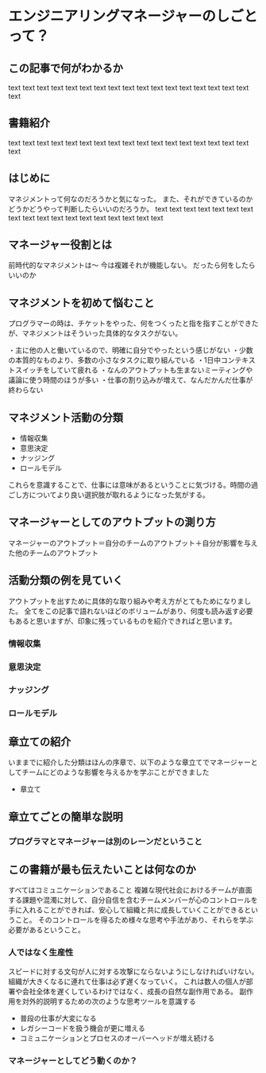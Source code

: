 # エンジニアリングマネージャーのしごとって？

## この記事で何がわかるか
text text text text text text text text text text text text text text text text text text 

## 書籍紹介
text text text text text text text text text text text text text text text text text text 

## はじめに
マネジメントって何なのだろうかと気になった。
また、それができているのかどうかどうやって判断したらいいのだろうか。
text text text text text text text text text text text text text text text text text text 

## マネージャー役割とは
前時代的なマネジメントは～
今は複雑それが機能しない。
だったら何をしたらいいのか

## マネジメントを初めて悩むこと
プログラマーの時は、チケットをやった、何をつくったと指を指すことができたが、マネジメントはそういった具体的なタスクがない。

・主に他の人と働いているので、明確に自分でやったという感じがない
・少数の本質的なものより、多数の小さなタスクに取り組んでいる
・1日中コンテキストスイッチをしていて疲れる
・なんのアウトプットも生まないミーティングや議論に使う時間のほうが多い
・仕事の割り込みが増えて、なんだかんだ仕事が終わらない

## マネジメント活動の分類
- 情報収集
- 意思決定
- ナッジング
- ロールモデル

これらを意識することで、仕事には意味があるということに気づける。時間の過ごし方についてより良い選択肢が取れるようになった気がする。

## マネージャーとしてのアウトプットの測り方

マネージャーのアウトプット＝自分のチームのアウトプット＋自分が影響を与えた他のチームのアウトプット

## 活動分類の例を見ていく
アウトプットを出すために具体的な取り組みや考え方がとてもためになりました。
全てをこの記事で語れないほどのボリュームがあり、何度も読み返す必要もあると思いますが、印象に残っているものを紹介できればと思います。

### 情報収集
### 意思決定
### ナッジング
### ロールモデル


## 章立ての紹介
いままでに紹介した分類はほんの序章で、以下のような章立てでマネージャーとしてチームにどのような影響を与えるかを学ぶことができました

- 章立て



## 章立てごとの簡単な説明


### プログラマとマネージャーは別のレーンだということ


## この書籍が最も伝えたいことは何なのか
すべてはコミュニケーションであること
複雑な現代社会におけるチームが直面する課題や混濁に対して、自分自信を含むチームメンバーが心のコントロールを手に入れることができれば、安心して組織と共に成長していくことができるということ。
そのコントロールを得るため様々な思考や手法があり、それらを学ぶ必要があるということ。

### 人ではなく生産性
スピードに対する文句が人に対する攻撃にならないようにしなければいけない。
組織が大きくなるに連れて仕事は必ず遅くなっていく。
これは数人の個人が部署や会社全体を遅くしているわけではなく、成長の自然な副作用である。
副作用を対外的説明するための次のような思考ツールを意識する

 - 普段の仕事が大変になる
 - レガシーコードを扱う機会が更に増える
 - コミュニケーションとプロセスのオーバーヘッドが増え続ける

### マネージャーとしてどう動くのか？


